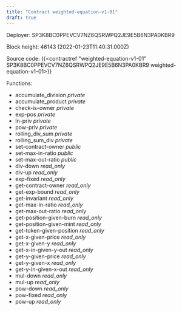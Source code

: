 ```yaml
---
title: "Contract weighted-equation-v1-01"
draft: true
---
```

Deployer: SP3K8BC0PPEVCV7NZ6QSRWPQ2JE9E5B6N3PA0KBR9


 



Block height: 46143 (2022-01-23T11:40:31.000Z)

Source code: {{<contractref "weighted-equation-v1-01" SP3K8BC0PPEVCV7NZ6QSRWPQ2JE9E5B6N3PA0KBR9 weighted-equation-v1-01>}}

Functions:

* accumulate_division _private_
* accumulate_product _private_
* check-is-owner _private_
* exp-pos _private_
* ln-priv _private_
* pow-priv _private_
* rolling_div_sum _private_
* rolling_sum_div _private_
* set-contract-owner _public_
* set-max-in-ratio _public_
* set-max-out-ratio _public_
* div-down _read_only_
* div-up _read_only_
* exp-fixed _read_only_
* get-contract-owner _read_only_
* get-exp-bound _read_only_
* get-invariant _read_only_
* get-max-in-ratio _read_only_
* get-max-out-ratio _read_only_
* get-position-given-burn _read_only_
* get-position-given-mint _read_only_
* get-token-given-position _read_only_
* get-x-given-price _read_only_
* get-x-given-y _read_only_
* get-x-in-given-y-out _read_only_
* get-y-given-price _read_only_
* get-y-given-x _read_only_
* get-y-in-given-x-out _read_only_
* mul-down _read_only_
* mul-up _read_only_
* pow-down _read_only_
* pow-fixed _read_only_
* pow-up _read_only_
